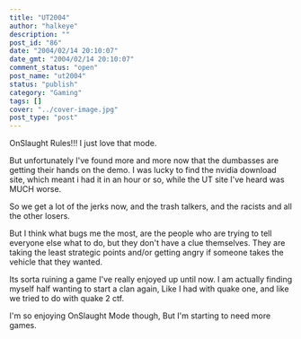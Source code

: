 ```yaml
---
title: "UT2004"
author: "halkeye"
description: ""
post_id: "86"
date: "2004/02/14 20:10:07"
date_gmt: "2004/02/14 20:10:07"
comment_status: "open"
post_name: "ut2004"
status: "publish"
category: "Gaming"
tags: []
cover: "../cover-image.jpg"
post_type: "post"
---
```


OnSlaught Rules!!! I just love that mode.  

But unfortunately I've found more and more now that the dumbasses are getting their hands on the demo. I was lucky to find the nvidia download site, which meant i had it in an hour or so, while the UT site I've heard was MUCH worse.

So we get a lot of the jerks now, and the trash talkers, and the racists and all the other losers.

But I think what bugs me the most, are the people who are trying to tell everyone else what to do, but they don't have a clue themselves. They are taking the least strategic points and/or getting angry if someone takes the vehicle that they wanted.

Its sorta ruining a game I've really enjoyed up until now. I am actually finding myself half wanting to start a clan again, Like I had with quake one, and like we tried to do with quake 2 ctf.

I'm so enjoying OnSlaught Mode though, But I'm starting to need more games.